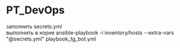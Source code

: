 # PT_DevOps
заполнить secrets.yml <br />
выполнить в корне ansible-playbook -i inventory/hosts --extra-vars "@secrets.yml" playbook_tg_bot.yml 
